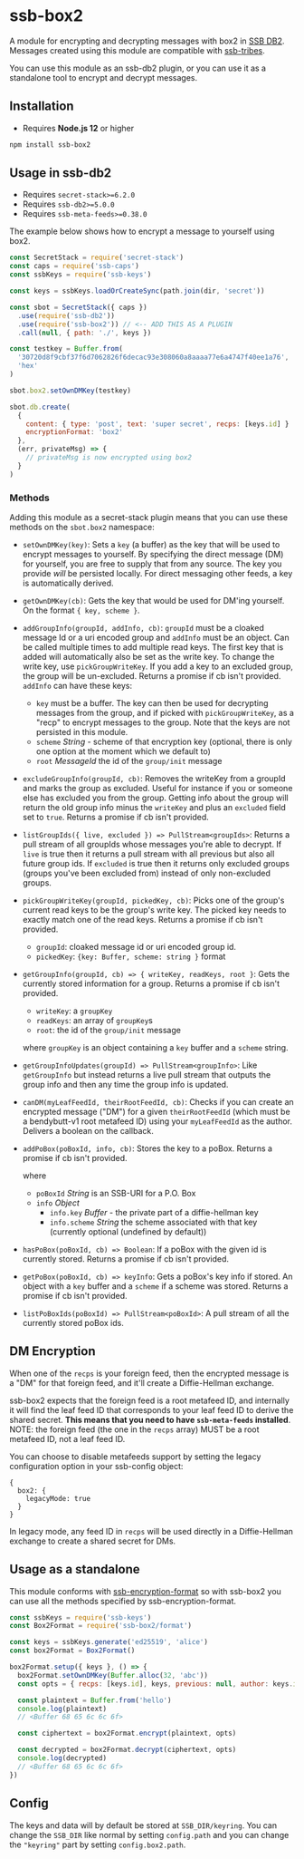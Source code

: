 <!--
SPDX-FileCopyrightText: 2021 Anders Rune Jensen

SPDX-License-Identifier: CC0-1.0
-->

# ssb-box2

A module for encrypting and decrypting messages with box2 in [SSB DB2]. Messages
created using this module are compatible with [ssb-tribes].

You can use this module as an ssb-db2 plugin, or you can use it as a standalone
tool to encrypt and decrypt messages.

## Installation

- Requires **Node.js 12** or higher

```bash
npm install ssb-box2
```

## Usage in ssb-db2

- Requires `secret-stack>=6.2.0`
- Requires `ssb-db2>=5.0.0`
- Requires `ssb-meta-feeds>=0.38.0`

The example below shows how to encrypt a message to yourself using box2.

```js
const SecretStack = require('secret-stack')
const caps = require('ssb-caps')
const ssbKeys = require('ssb-keys')

const keys = ssbKeys.loadOrCreateSync(path.join(dir, 'secret'))

const sbot = SecretStack({ caps })
  .use(require('ssb-db2'))
  .use(require('ssb-box2')) // <-- ADD THIS AS A PLUGIN
  .call(null, { path: './', keys })

const testkey = Buffer.from(
  '30720d8f9cbf37f6d7062826f6decac93e308060a8aaaa77e6a4747f40ee1a76',
  'hex'
)

sbot.box2.setOwnDMKey(testkey)

sbot.db.create(
  {
    content: { type: 'post', text: 'super secret', recps: [keys.id] }
    encryptionFormat: 'box2'
  },
  (err, privateMsg) => {
    // privateMsg is now encrypted using box2
  }
)
```

### Methods

Adding this module as a secret-stack plugin means that you can use these methods
on the `sbot.box2` namespace:

- `setOwnDMKey(key)`: Sets a `key` (a buffer) as the key that will be
  used to encrypt messages to yourself. By specifying the direct message (DM)
  for yourself, you are free to supply that from any source. The key you provide
  _will_ be persisted locally. For direct messaging other feeds, a key is
  automatically derived.
- `getOwnDMKey(cb)`: Gets the key that would be used for DM'ing yourself. On the format `{ key, scheme }`.
- `addGroupInfo(groupId, addInfo, cb)`: `groupId` must be a cloaked message Id or a uri encoded group and `addInfo` must be an object. Can be called multiple times to add multiple read keys. The first key that is added will automatically also be set as the write key. To change the write key, use `pickGroupWriteKey`. If you add a key to an excluded group, the group will be un-excluded. Returns a promise if cb isn't provided. `addInfo` can have these keys:
  - `key` must be a buffer. The key can then be used for decrypting messages from the group, and if picked with `pickGroupWriteKey`, as a "recp" to encrypt messages to the group. Note that the keys are not persisted in this module.
  - `scheme` _String_ - scheme of that encryption key (optional, there is only one option at the moment which we default to)
  - `root` _MessageId_ the id of the `group/init` message
- `excludeGroupInfo(groupId, cb)`: Removes the writeKey from a groupId and marks the group as excluded. Useful for instance if you or someone else has excluded you from the group. Getting info about the group will return the old group info minus the `writeKey` and plus an `excluded` field set to `true`. Returns a promise if cb isn't provided.
- `listGroupIds({ live, excluded }) => PullStream<groupIds>`: Returns a pull stream of all groupIds whose messages you're able to decrypt. If `live` is true then it returns a pull stream with all previous but also all future group ids. If `excluded` is true then it returns only excluded groups (groups you've been excluded from) instead of only non-excluded groups.
- `pickGroupWriteKey(groupId, pickedKey, cb)`: Picks one of the group's current read keys to be the group's write key. The picked key needs to exactly match one of the read keys. Returns a promise if cb isn't provided.
  - `groupId`: cloaked message id or uri encoded group id.
  - `pickedKey`: `{key: Buffer, scheme: string }` format
- `getGroupInfo(groupId, cb) => { writeKey, readKeys, root }`: Gets the currently stored information for a group. Returns a promise if cb isn't provided.

  - `writeKey`: a `groupKey`
  - `readKeys`: an array of `groupKey`s
  - `root`: the id of the `group/init` message

  where `groupKey` is an object containing a `key` buffer and a `scheme` string.

- `getGroupInfoUpdates(groupId) => PullStream<groupInfo>`: Like `getGroupInfo` but instead returns a live pull stream that outputs the group info and then any time the group info is updated.
- `canDM(myLeafFeedId, theirRootFeedId, cb)`: Checks if you can create an encrypted message ("DM") for a given `theirRootFeedId` (which must be a bendybutt-v1 root metafeed ID) using your `myLeafFeedId` as the author. Delivers a boolean on the callback.
- `addPoBox(poBoxId, info, cb)`: Stores the key to a poBox. Returns a promise if cb isn't provided.

  where
  - `poBoxId` *String* is an SSB-URI for a P.O. Box
  - `info` *Object*
      - `info.key` *Buffer* - the private part of a diffie-hellman key
      - `info.scheme` *String* the scheme associated with that key (currently optional (undefined by default))

- `hasPoBox(poBoxId, cb) => Boolean`: If a poBox with the given id is currently stored. Returns a promise if cb isn't provided.

- `getPoBox(poBoxId, cb) => keyInfo`: Gets a poBox's key info if stored. An object with a `key` buffer and a `scheme` if a scheme was stored. Returns a promise if cb isn't provided.
- `listPoBoxIds(poBoxId) => PullStream<poBoxId>`: A pull stream of all the currently stored poBox ids.

## DM Encryption

When one of the `recps` is your foreign feed, then the encrypted message is a
"DM" for that foreign feed, and it'll create a Diffie-Hellman exchange.

ssb-box2 expects that the foreign feed is a root metafeed ID, and internally it
will find the leaf feed ID that corresponds to your leaf feed ID to derive the
shared secret. **This means that you need to have `ssb-meta-feeds` installed**.
NOTE: the foreign feed (the one in the `recps` array) MUST be a root metafeed
ID, not a leaf feed ID.

You can choose to disable metafeeds support by setting the legacy configuration
option in your ssb-config object:

```
{
  box2: {
    legacyMode: true
  }
}
```

In legacy mode, any feed ID in `recps` will be used directly in a Diffie-Hellman
exchange to create a shared secret for DMs.

## Usage as a standalone

This module conforms with [ssb-encryption-format](https://github.com/ssbc/ssb-encryption-format)
so with ssb-box2 you can use all the methods specified by ssb-encryption-format.

```js
const ssbKeys = require('ssb-keys')
const Box2Format = require('ssb-box2/format')

const keys = ssbKeys.generate('ed25519', 'alice')
const box2Format = Box2Format()

box2Format.setup({ keys }, () => {
  box2Format.setOwnDMKey(Buffer.alloc(32, 'abc'))
  const opts = { recps: [keys.id], keys, previous: null, author: keys.id }

  const plaintext = Buffer.from('hello')
  console.log(plaintext)
  // <Buffer 68 65 6c 6c 6f>

  const ciphertext = box2Format.encrypt(plaintext, opts)

  const decrypted = box2Format.decrypt(ciphertext, opts)
  console.log(decrypted)
  // <Buffer 68 65 6c 6c 6f>
})
```

## Config

The keys and data will by default be stored at `SSB_DIR/keyring`. You can change the `SSB_DIR` like normal by setting `config.path` and you can change the `"keyring"` part by setting `config.box2.path`.

[ssb db2]: https://github.com/ssb-ngi-pointer/ssb-db2/
[ssb-tribes]: https://github.com/ssbc/ssb-tribes/
[ssb-keyring]: https://gitlab.com/ahau/lib/ssb-keyring/
